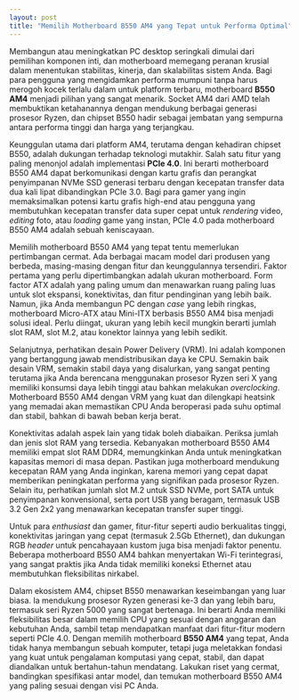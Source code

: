 ```yaml
---
layout: post
title: "Memilih Motherboard B550 AM4 yang Tepat untuk Performa Optimal"
---
```


Membangun atau meningkatkan PC desktop seringkali dimulai dari pemilihan komponen inti, dan motherboard memegang peranan krusial dalam menentukan stabilitas, kinerja, dan skalabilitas sistem Anda. Bagi para pengguna yang mengidamkan performa mumpuni tanpa harus merogoh kocek terlalu dalam untuk platform terbaru, motherboard **B550 AM4** menjadi pilihan yang sangat menarik. Socket AM4 dari AMD telah membuktikan ketahanannya dengan mendukung berbagai generasi prosesor Ryzen, dan chipset B550 hadir sebagai jembatan yang sempurna antara performa tinggi dan harga yang terjangkau.

Keunggulan utama dari platform AM4, terutama dengan kehadiran chipset B550, adalah dukungan terhadap teknologi mutakhir. Salah satu fitur yang paling menonjol adalah implementasi **PCIe 4.0**. Ini berarti motherboard B550 AM4 dapat berkomunikasi dengan kartu grafis dan perangkat penyimpanan NVMe SSD generasi terbaru dengan kecepatan transfer data dua kali lipat dibandingkan PCIe 3.0. Bagi para gamer yang ingin memaksimalkan potensi kartu grafis high-end atau pengguna yang membutuhkan kecepatan transfer data super cepat untuk _rendering_ video, _editing_ foto, atau _loading_ game yang instan, PCIe 4.0 pada motherboard B550 AM4 adalah sebuah keniscayaan.

Memilih motherboard B550 AM4 yang tepat tentu memerlukan pertimbangan cermat. Ada berbagai macam model dari produsen yang berbeda, masing-masing dengan fitur dan keunggulannya tersendiri. Faktor pertama yang perlu dipertimbangkan adalah ukuran motherboard. Form factor ATX adalah yang paling umum dan menawarkan ruang paling luas untuk slot ekspansi, konektivitas, dan fitur pendinginan yang lebih baik. Namun, jika Anda membangun PC dengan _case_ yang lebih ringkas, motherboard Micro-ATX atau Mini-ITX berbasis B550 AM4 bisa menjadi solusi ideal. Perlu diingat, ukuran yang lebih kecil mungkin berarti jumlah slot RAM, slot M.2, atau konektor lainnya yang lebih sedikit.

Selanjutnya, perhatikan desain Power Delivery (VRM). Ini adalah komponen yang bertanggung jawab mendistribusikan daya ke CPU. Semakin baik desain VRM, semakin stabil daya yang disalurkan, yang sangat penting terutama jika Anda berencana menggunakan prosesor Ryzen seri X yang memiliki konsumsi daya lebih tinggi atau bahkan melakukan _overclocking_. Motherboard B550 AM4 dengan VRM yang kuat dan dilengkapi heatsink yang memadai akan memastikan CPU Anda beroperasi pada suhu optimal dan stabil, bahkan di bawah beban kerja berat.

Konektivitas adalah aspek lain yang tidak boleh diabaikan. Periksa jumlah dan jenis slot RAM yang tersedia. Kebanyakan motherboard B550 AM4 memiliki empat slot RAM DDR4, memungkinkan Anda untuk meningkatkan kapasitas memori di masa depan. Pastikan juga motherboard mendukung kecepatan RAM yang Anda inginkan, karena memori yang cepat dapat memberikan peningkatan performa yang signifikan pada prosesor Ryzen. Selain itu, perhatikan jumlah slot M.2 untuk SSD NVMe, port SATA untuk penyimpanan konvensional, serta port USB yang beragam, termasuk USB 3.2 Gen 2x2 yang menawarkan kecepatan transfer super tinggi.

Untuk para _enthusiast_ dan gamer, fitur-fitur seperti audio berkualitas tinggi, konektivitas jaringan yang cepat (termasuk 2.5Gb Ethernet), dan dukungan RGB _header_ untuk pencahayaan kustom juga bisa menjadi faktor penentu. Beberapa motherboard B550 AM4 bahkan menyertakan Wi-Fi terintegrasi, yang sangat praktis jika Anda tidak memiliki koneksi Ethernet atau membutuhkan fleksibilitas nirkabel.

Dalam ekosistem AM4, chipset B550 menawarkan keseimbangan yang luar biasa. Ia mendukung prosesor Ryzen generasi ke-3 dan yang lebih baru, termasuk seri Ryzen 5000 yang sangat bertenaga. Ini berarti Anda memiliki fleksibilitas besar dalam memilih CPU yang sesuai dengan anggaran dan kebutuhan Anda, sambil tetap mendapatkan manfaat dari fitur-fitur modern seperti PCIe 4.0. Dengan memilih motherboard **B550 AM4** yang tepat, Anda tidak hanya membangun sebuah komputer, tetapi juga meletakkan fondasi yang kuat untuk pengalaman komputasi yang cepat, stabil, dan dapat diandalkan untuk bertahun-tahun mendatang. Lakukan riset yang cermat, bandingkan spesifikasi antar model, dan temukan motherboard B550 AM4 yang paling sesuai dengan visi PC Anda.

